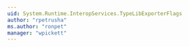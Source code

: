 ```yaml
---
uid: System.Runtime.InteropServices.TypeLibExporterFlags
author: "rpetrusha"
ms.author: "ronpet"
manager: "wpickett"
---
```

